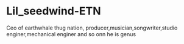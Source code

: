 Lil_seedwind-ETN
================

Ceo of earthwhale thug nation, producer,musician,songwriter,studio enginer,mechanical enginer and so onn he is genus
